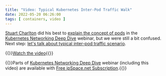 ```yaml
---
title: "Video: Typical Kubernetes Inter-Pod Traffic Walk"
date: 2022-05-20 06:26:00
tags: [ containers, video ]
---
```

[Stuart Charlton](https://www.ipspace.net/Author:Stuart_Charlton) did his best to [explain the concept of pods](https://my.ipspace.net/bin/get/Kubernetes/1.5%20-%20Understanding%20Pods.mp4?doccode=Kubernetes) in the [Kubernetes Networking Deep Dive](https://www.ipspace.net/Kubernetes_Networking_Deep_Dive) webinar, but we were still a bit confused. Next step: [let's talk about typical inter-pod traffic scenario](https://my.ipspace.net/bin/get/Kubernetes/1.6%20-%20Typical%20Inter-Pod%20Traffic%20Walk.mp4?doccode=Kubernetes).

{{<jump>}}[Watch the video](https://my.ipspace.net/bin/get/Kubernetes/1.6%20-%20Typical%20Inter-Pod%20Traffic%20Walk.mp4?doccode=Kubernetes){{</jump>}}

{{<note free>}}Parts of [Kubernetes Networking Deep Dive](https://www.ipspace.net/Kubernetes_Networking_Deep_Dive) webinar (including this video) are available with [Free ipSpace.net Subscription](https://www.ipspace.net/Subscription/Free).{{</note>}}
